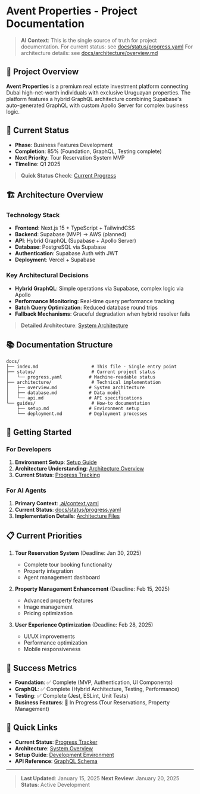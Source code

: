# Avent Properties - Project Documentation

> **AI Context**: This is the single source of truth for project documentation.
> For current status: see [docs/status/progress.yaml](status/progress.yaml)
> For architecture details: see [docs/architecture/overview.md](architecture/overview.md)

## 🎯 **Project Overview**

**Avent Properties** is a premium real estate investment platform connecting Dubai high-net-worth individuals with exclusive Uruguayan properties. The platform features a hybrid GraphQL architecture combining Supabase's auto-generated GraphQL with custom Apollo Server for complex business logic.

## 🚀 **Current Status**

- **Phase**: Business Features Development
- **Completion**: 85% (Foundation, GraphQL, Testing complete)
- **Next Priority**: Tour Reservation System MVP
- **Timeline**: Q1 2025

> **Quick Status Check**: [Current Progress](status/progress.yaml)

## 🏗️ **Architecture Overview**

### **Technology Stack**
- **Frontend**: Next.js 15 + TypeScript + TailwindCSS
- **Backend**: Supabase (MVP) → AWS (planned)
- **API**: Hybrid GraphQL (Supabase + Apollo Server)
- **Database**: PostgreSQL via Supabase
- **Authentication**: Supabase Auth with JWT
- **Deployment**: Vercel + Supabase

### **Key Architectural Decisions**
- **Hybrid GraphQL**: Simple operations via Supabase, complex logic via Apollo
- **Performance Monitoring**: Real-time query performance tracking
- **Batch Query Optimization**: Reduced database round trips
- **Fallback Mechanisms**: Graceful degradation when hybrid resolver fails

> **Detailed Architecture**: [System Architecture](architecture/overview.md)

## 📚 **Documentation Structure**

```
docs/
├── index.md                    # This file - Single entry point
├── status/                     # Current project status
│   └── progress.yaml          # Machine-readable status
├── architecture/               # Technical implementation
│   ├── overview.md            # System architecture
│   ├── database.md            # Data model
│   └── api.md                 # API specifications
└── guides/                     # How-to documentation
    ├── setup.md               # Environment setup
    └── deployment.md          # Deployment processes
```

## 🔧 **Getting Started**

### **For Developers**
1. **Environment Setup**: [Setup Guide](guides/setup.md)
2. **Architecture Understanding**: [Architecture Overview](architecture/overview.md)
3. **Current Status**: [Progress Tracking](status/progress.yaml)

### **For AI Agents**
1. **Primary Context**: [.ai/context.yaml](../../.ai/context.yaml)
2. **Current Status**: [docs/status/progress.yaml](status/progress.yaml)
3. **Implementation Details**: [Architecture Files](architecture/)

## 📋 **Current Priorities**

1. **Tour Reservation System** (Deadline: Jan 30, 2025)
   - Complete tour booking functionality
   - Property integration
   - Agent management dashboard

2. **Property Management Enhancement** (Deadline: Feb 15, 2025)
   - Advanced property features
   - Image management
   - Pricing optimization

3. **User Experience Optimization** (Deadline: Feb 28, 2025)
   - UI/UX improvements
   - Performance optimization
   - Mobile responsiveness

## 🎯 **Success Metrics**

- **Foundation**: ✅ Complete (MVP, Authentication, UI Components)
- **GraphQL**: ✅ Complete (Hybrid Architecture, Testing, Performance)
- **Testing**: ✅ Complete (Jest, ESLint, Unit Tests)
- **Business Features**: 🚧 In Progress (Tour Reservations, Property Management)

## 🔗 **Quick Links**

- **Current Status**: [Progress Tracker](status/progress.yaml)
- **Architecture**: [System Overview](architecture/overview.md)
- **Setup Guide**: [Development Environment](guides/setup.md)
- **API Reference**: [GraphQL Schema](architecture/api.md)

---

> **Last Updated**: January 15, 2025
> **Next Review**: January 20, 2025
> **Status**: Active Development
